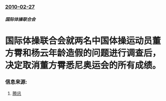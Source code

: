 ### [2010-02-27](/news/2010/02/27/index.md)

##### 国际体操联合会
#  国际体操联合会就两名中国体操运动员董方霄和杨云年龄造假的问题进行调查后，决定取消董方霄悉尼奥运会的所有成绩。




### 信息来源:

1. [腾讯](http://sports.qq.com/a/20100227/000901.htm)
